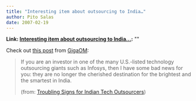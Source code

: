 ```yaml
---
title: "Interesting item about outsourcing to India…"
author: Pito Salas
date: 2007-02-19
---
```


**Link: [Interesting item about outsourcing to India…](None):** ""

Check out [this post](<http://feeds.feedburner.com/~r/OmMalik/~3/92632691/>)
from [GigaOM](<http://gigaom.com>):

> If you are an investor in one of the many U.S.-listed technology outsourcing
> giants such as Infosys, then I have some bad news for you: they are no
> longer the cherished destination for the brightest and the smartest in
> India.
>
> (from: [Troubling Signs for Indian Tech
> Outsourcers](<http://feeds.feedburner.com/~r/OmMalik/~3/92632691/>))


